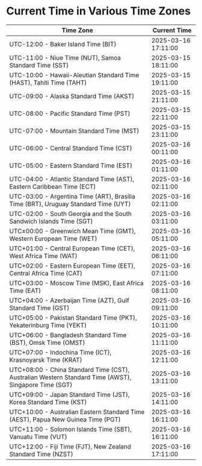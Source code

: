 # Current Time in Various Time Zones

| Time Zone | Current Time |
|-----------|--------------|
| UTC-12:00 - Baker Island Time (BIT) | 2025-03-16 17:11:00 |
| UTC-11:00 - Niue Time (NUT), Samoa Standard Time (SST) | 2025-03-15 18:11:00 |
| UTC-10:00 - Hawaii-Aleutian Standard Time (HAST), Tahiti Time (TAHT) | 2025-03-15 19:11:00 |
| UTC-09:00 - Alaska Standard Time (AKST) | 2025-03-15 21:11:00 |
| UTC-08:00 - Pacific Standard Time (PST) | 2025-03-15 22:11:00 |
| UTC-07:00 - Mountain Standard Time (MST) | 2025-03-15 23:11:00 |
| UTC-06:00 - Central Standard Time (CST) | 2025-03-16 00:11:00 |
| UTC-05:00 - Eastern Standard Time (EST) | 2025-03-16 01:11:00 |
| UTC-04:00 - Atlantic Standard Time (AST), Eastern Caribbean Time (ECT) | 2025-03-16 02:11:00 |
| UTC-03:00 - Argentina Time (ART), Brasília Time (BRT), Uruguay Standard Time (UYT) | 2025-03-16 02:11:00 |
| UTC-02:00 - South Georgia and the South Sandwich Islands Time (SGT) | 2025-03-16 03:11:00 |
| UTC±00:00 - Greenwich Mean Time (GMT), Western European Time (WET) | 2025-03-16 05:11:00 |
| UTC+01:00 - Central European Time (CET), West Africa Time (WAT) | 2025-03-16 06:11:00 |
| UTC+02:00 - Eastern European Time (EET), Central Africa Time (CAT) | 2025-03-16 07:11:00 |
| UTC+03:00 - Moscow Time (MSK), East Africa Time (EAT) | 2025-03-16 08:11:00 |
| UTC+04:00 - Azerbaijan Time (AZT), Gulf Standard Time (GST) | 2025-03-16 09:11:00 |
| UTC+05:00 - Pakistan Standard Time (PKT), Yekaterinburg Time (YEKT) | 2025-03-16 10:11:00 |
| UTC+06:00 - Bangladesh Standard Time (BST), Omsk Time (OMST) | 2025-03-16 11:11:00 |
| UTC+07:00 - Indochina Time (ICT), Krasnoyarsk Time (KRAT) | 2025-03-16 12:11:00 |
| UTC+08:00 - China Standard Time (CST), Australian Western Standard Time (AWST), Singapore Time (SGT) | 2025-03-16 13:11:00 |
| UTC+09:00 - Japan Standard Time (JST), Korea Standard Time (KST) | 2025-03-16 14:11:00 |
| UTC+10:00 - Australian Eastern Standard Time (AEST), Papua New Guinea Time (PGT) | 2025-03-16 16:11:00 |
| UTC+11:00 - Solomon Islands Time (SBT), Vanuatu Time (VUT) | 2025-03-16 16:11:00 |
| UTC+12:00 - Fiji Time (FJT), New Zealand Standard Time (NZST) | 2025-03-16 17:11:00 |
